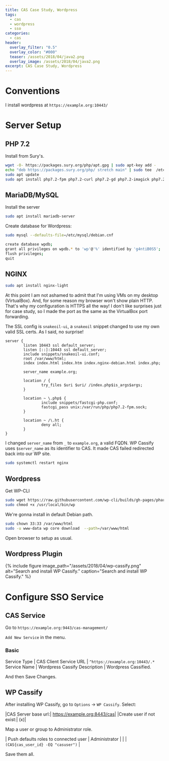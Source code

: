 ```yaml
---
title: CAS Case Study, Wordpress
tags:
  - cas
  - wordpress
  - sso
categories:
  - cas
header:
  overlay_filter: "0.5"
  overlay_color: "#000"
  teaser: /assets/2018/04/java2.png
  overlay_image: /assets/2018/04/java2.png
excerpt: CAS Case Study, Wordpress
---
```


# Conventions

I install wordpress at `https://example.org:10443/`

# Server Setup

## PHP 7.2

Install from Sury's.

```bash
wget -O- https://packages.sury.org/php/apt.gpg | sudo apt-key add -
echo "deb https://packages.sury.org/php/ stretch main" | sudo tee  /etc/apt/sources.list.d/php-sury.list
sudo apt update
sudo apt install php7.2-fpm php7.2-curl php7.2-gd php7.2-imagick php7.2-json php7.2-mysql php7.2-readline php-redis php7.2-xml php7.2-mbstring php7.2-zip php7.2-mysql php7.2-curl -y
```

## MariaDB/MySQL

Install the server

```bash
sudo apt install mariadb-server
```

Create database for Wordpress:

```bash
sudo mysql --defaults-file=/etc/mysql/debian.cnf

create database wpdb;
grant all privileges on wpdb.* to 'wp'@'%' identified by 'g4ntiB0S5';
flush privileges;
quit
```

## NGINX

```bash
sudo apt install nginx-light
```

At this point I am not ashamed to admit that I'm using VMs on my desktop (VirtualBox).
And, for some reason my browser won't show plain HTTP. That's why my configuration is
HTTPS all the way! I don't like surprises just for case study, so I made the port as
the same as the VirtualBox port forwarding.

The SSL config is `snakeoil-ui`, a `snakeoil` snippet changed to use my own valid SSL
certs. As I said, no surprise!

```nginx
server {
        listen 10443 ssl default_server;
        listen [::]:10443 ssl default_server;
        include snippets/snakeoil-ui.conf;
        root /var/www/html;
        index index.html index.htm index.nginx-debian.html index.php;

        server_name example.org;

        location / {
                try_files $uri $uri/ /index.php$is_args$args;
        }

        location ~ \.php$ {
                include snippets/fastcgi-php.conf;
                fastcgi_pass unix:/var/run/php/php7.2-fpm.sock;
        }

        location ~ /\.ht {
                deny all;
        }
}
```

I changed `server_name` from `_` to `example.org`, a valid FQDN. WP Cassify uses `$server_name`
as its identifier to CAS. It made CAS failed redirected back into our WP site.

```bash
sudo systemctl restart nginx
```

## Wordpress

Get WP-CLI

```bash
sudo wget https://raw.githubusercontent.com/wp-cli/builds/gh-pages/phar/wp-cli.phar -O /usr/local/bin/wp
sudo chmod +x /usr/local/bin/wp
```

We're gonna install in default Debian path.

```bash
sudo chown 33:33 /var/www/html
sudo -u www-data wp core download  --path=/var/www/html
```

Open browser to setup as usual.

## Wordpress Plugin

{% include figure image_path="/assets/2018/04/wp-cassify.png" alt="Search and install WP Cassify." caption="Search and install WP Cassify." %}


# Configure SSO Service

## CAS Service

Go to `https://example.org:9443/cas-management/`

`Add New Service` in the menu.

### Basic

Service Type | CAS Client
Service URL | `^https://example.org:10443/.*`
Service Name | Wordpress Cassify
Description | Wordpress Cassified.

And then Save Changes.

## WP Cassify

After installing WP Cassify, go to `Options` &rarr; `WP Cassify`. Select:

|CAS Server base url:| https://example.org:8443/cas|
|Create user if not exist:| (x)|

Map a user or group to Administrator role.

| Push defaults roles to connected user | Administrator |
| | `(CAS{cas_user_id} -EQ "casuser")` |

Save them all.
